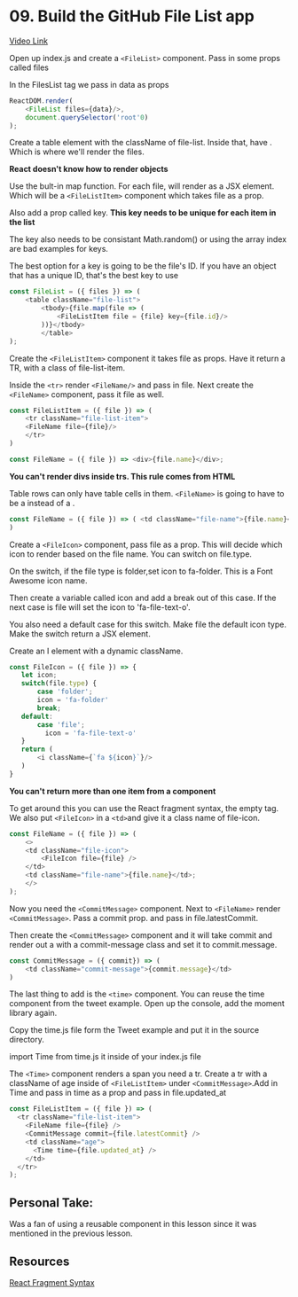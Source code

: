 # 09. Build the GitHub File List app

[Video Link](https://egghead.io/lessons/react-build-the-github-file-list-app)



Open up index.js and create a  ```<FileList>``` component. Pass in some props called files

In the FilesList tag we pass in data as props

```javascript
ReactDOM.render(
    <FileList files={data}/>,
    document.querySelector('root'0)
);
```

Create a table element with the className of file-list. Inside that, have <tbody>. Which is where we'll render the files.

**React doesn't know how to render objects**

Use the bult-in map function. For each file, will render as a JSX element. Which will be a ```<FileListItem>``` component which takes file as a prop.

Also add a prop called key.
**This key needs to be unique for each item in the list**

The key also needs to be consistant Math.random() or using the array index are bad examples for keys.

The best option for a key is going to be the file's ID. If you have an object that has a unique ID, that's the best key to use

```javascript
const FileList = ({ files }) => (
    <table className="file-list">
        <tbody>{file.map(file => (
            <FileListItem file = {file} key={file.id}/>
        ))}</tbody>
        </table>
);
```

Create the ```<FileListItem>``` component it takes file as props. Have it return a TR, with a class of file-list-item.

Inside the ```<tr>``` render ```<FileName/>``` and pass in file. Next create the ```<FileName>``` component, pass it file as well.

```javascript
const FileListItem = ({ file }) => (
    <tr className="file-list-item">
    <FileName file={file}/>
    </tr>
)

const FileName = ({ file }) => <div>{file.name}</div>;
```

**You can't render divs inside trs. This rule comes from HTML**

Table rows can only have table cells in them. ```<FileName>``` is going to have to be a <td> instead of a <tr>.

```javascript
const FileName = ({ file }) => ( <td className="file-name">{file.name}</td>;
)
```

 Create a ```<FileIcon>``` component, pass file as a prop. This will decide which icon to render based on the file name. You can switch on file.type.

 On the switch, if the file type is folder,set icon to fa-folder. This is a Font Awesome icon name. 
 
 Then create a variable called icon and add a break out of this case. If the next case is file will set the icon to 'fa-file-text-o'.

 You also need a default case for this switch. Make file the default icon type. Make the switch return a JSX element. 

Create an I element with a dynamic className.


 ```javascript
const FileIcon = ({ file }) => {
    let icon;
    switch(file.type) {
        case 'folder';
        icon = 'fa-folder'
        break;
    default:
        case 'file';
          icon = 'fa-file-text-o'
    }
    return (
        <i className={`fa ${icon}`}/>
    )
}
 ```

**You can't return more than one item from a component**


To get around this you can use the React fragment syntax, the empty tag. We also put ```<FileIcon>``` in a ```<td>```and give it a class name of file-icon.

```javascript
const FileName = ({ file }) => ( 
    <>
    <td className="file-icon">
        <FileIcon file={file} />
    </td>
    <td className="file-name">{file.name}</td>;
    </>
);
```

Now you need the ```<CommitMessage>``` component. Next to ```<FileName>``` render ```<CommitMessage>```. Pass a commit prop. and pass in file.latestCommit. 

Then create the  ```<CommitMessage>``` component and it will take commit and render out a <td> with a commit-message class and set it to commit.message.

```javascript
const CommitMessage = ({ commit}) => (
    <td className="commit-message">{commit.message}</td>
)
```


The last thing to add is the ```<time>``` component. You can reuse the time component from the tweet example. Open up the console, add the moment library again.

Copy the time.js file form the Tweet example and put it in the source directory.

import Time from time.js it inside of your index.js file 

The ```<Time>``` component renders a span you need a tr. Create a tr  with a className of age inside of ```<FileListItem>``` under ```<CommitMessage>```.Add in Time and pass in time as a prop and pass in file.updated_at

```javascript
const FileListItem = ({ file }) => (
  <tr className="file-list-item">
    <FileName file={file} />
    <CommitMessage commit={file.latestCommit} />
    <td className="age">
      <Time time={file.updated_at} />
    </td>
  </tr>
);
```


## Personal Take:
Was a fan of using a reusable component in this lesson since it was mentioned in the previous lesson.



## Resources
[React Fragment Syntax](https://reactjs.org/docs/fragments.html#short-syntax)









